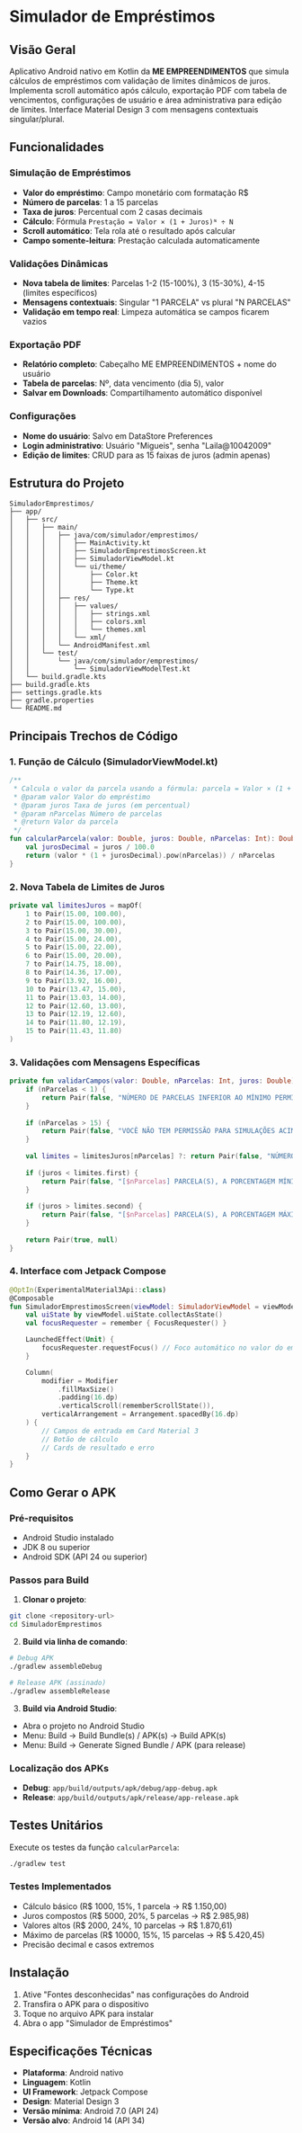 # Simulador de Empréstimos

## Visão Geral

Aplicativo Android nativo em Kotlin da **ME EMPREENDIMENTOS** que simula cálculos de empréstimos com validação de limites dinâmicos de juros. Implementa scroll automático após cálculo, exportação PDF com tabela de vencimentos, configurações de usuário e área administrativa para edição de limites. Interface Material Design 3 com mensagens contextuais singular/plural.

## Funcionalidades

### Simulação de Empréstimos
- **Valor do empréstimo**: Campo monetário com formatação R$
- **Número de parcelas**: 1 a 15 parcelas
- **Taxa de juros**: Percentual com 2 casas decimais
- **Cálculo**: Fórmula `Prestação = Valor × (1 + Juros)ᴺ ÷ N`
- **Scroll automático**: Tela rola até o resultado após calcular
- **Campo somente-leitura**: Prestação calculada automaticamente

### Validações Dinâmicas
- **Nova tabela de limites**: Parcelas 1-2 (15-100%), 3 (15-30%), 4-15 (limites específicos)
- **Mensagens contextuais**: Singular "1 PARCELA" vs plural "N PARCELAS"
- **Validação em tempo real**: Limpeza automática se campos ficarem vazios

### Exportação PDF
- **Relatório completo**: Cabeçalho ME EMPREENDIMENTOS + nome do usuário
- **Tabela de parcelas**: Nº, data vencimento (dia 5), valor
- **Salvar em Downloads**: Compartilhamento automático disponível

### Configurações
- **Nome do usuário**: Salvo em DataStore Preferences
- **Login administrativo**: Usuário "Migueis", senha "Laila@10042009"
- **Edição de limites**: CRUD para as 15 faixas de juros (admin apenas)

## Estrutura do Projeto

```
SimuladorEmprestimos/
├── app/
│   ├── src/
│   │   ├── main/
│   │   │   ├── java/com/simulador/emprestimos/
│   │   │   │   ├── MainActivity.kt
│   │   │   │   ├── SimuladorEmprestimosScreen.kt
│   │   │   │   ├── SimuladorViewModel.kt
│   │   │   │   └── ui/theme/
│   │   │   │       ├── Color.kt
│   │   │   │       ├── Theme.kt
│   │   │   │       └── Type.kt
│   │   │   ├── res/
│   │   │   │   ├── values/
│   │   │   │   │   ├── strings.xml
│   │   │   │   │   ├── colors.xml
│   │   │   │   │   └── themes.xml
│   │   │   │   └── xml/
│   │   │   └── AndroidManifest.xml
│   │   └── test/
│   │       └── java/com/simulador/emprestimos/
│   │           └── SimuladorViewModelTest.kt
│   └── build.gradle.kts
├── build.gradle.kts
├── settings.gradle.kts
├── gradle.properties
└── README.md
```

## Principais Trechos de Código

### 1. Função de Cálculo (SimuladorViewModel.kt)

```kotlin
/**
 * Calcula o valor da parcela usando a fórmula: parcela = Valor × (1 + Juros)^N / N
 * @param valor Valor do empréstimo
 * @param juros Taxa de juros (em percentual)
 * @param nParcelas Número de parcelas
 * @return Valor da parcela
 */
fun calcularParcela(valor: Double, juros: Double, nParcelas: Int): Double {
    val jurosDecimal = juros / 100.0
    return (valor * (1 + jurosDecimal).pow(nParcelas)) / nParcelas
}
```

### 2. Nova Tabela de Limites de Juros

```kotlin
private val limitesJuros = mapOf(
    1 to Pair(15.00, 100.00),
    2 to Pair(15.00, 100.00),
    3 to Pair(15.00, 30.00),
    4 to Pair(15.00, 24.00),
    5 to Pair(15.00, 22.00),
    6 to Pair(15.00, 20.00),
    7 to Pair(14.75, 18.00),
    8 to Pair(14.36, 17.00),
    9 to Pair(13.92, 16.00),
    10 to Pair(13.47, 15.00),
    11 to Pair(13.03, 14.00),
    12 to Pair(12.60, 13.00),
    13 to Pair(12.19, 12.60),
    14 to Pair(11.80, 12.19),
    15 to Pair(11.43, 11.80)
)
```

### 3. Validações com Mensagens Específicas

```kotlin
private fun validarCampos(valor: Double, nParcelas: Int, juros: Double): Pair<Boolean, String?> {
    if (nParcelas < 1) {
        return Pair(false, "NÚMERO DE PARCELAS INFERIOR AO MÍNIMO PERMITIDO.")
    }
    
    if (nParcelas > 15) {
        return Pair(false, "VOCÊ NÃO TEM PERMISSÃO PARA SIMULAÇÕES ACIMA DE 15 PARCELAS. PARA SIMULAÇÕES SUPERIORES A 15 PARCELAS, CONSULTE MIGUEIS.")
    }
    
    val limites = limitesJuros[nParcelas] ?: return Pair(false, "NÚMERO DE PARCELAS INVÁLIDO.")
    
    if (juros < limites.first) {
        return Pair(false, "[$nParcelas] PARCELA(S), A PORCENTAGEM MÍNIMA PERMITIDA É DE ${String.format("%.2f", limites.first).replace('.', ',')} %. PARA EMPRÉSTIMOS COM JUROS FORA DOS LIMITES ESPECIFICADOS, CONSULTE MIGUEIS.")
    }
    
    if (juros > limites.second) {
        return Pair(false, "[$nParcelas] PARCELA(S), A PORCENTAGEM MÁXIMA PERMITIDA É DE ${String.format("%.2f", limites.second).replace('.', ',')} %. PARA EMPRÉSTIMOS COM JUROS FORA DOS LIMITES ESPECIFICADOS, CONSULTE MIGUEIS.")
    }
    
    return Pair(true, null)
}
```

### 4. Interface com Jetpack Compose

```kotlin
@OptIn(ExperimentalMaterial3Api::class)
@Composable
fun SimuladorEmprestimosScreen(viewModel: SimuladorViewModel = viewModel()) {
    val uiState by viewModel.uiState.collectAsState()
    val focusRequester = remember { FocusRequester() }

    LaunchedEffect(Unit) {
        focusRequester.requestFocus() // Foco automático no valor do empréstimo
    }

    Column(
        modifier = Modifier
            .fillMaxSize()
            .padding(16.dp)
            .verticalScroll(rememberScrollState()),
        verticalArrangement = Arrangement.spacedBy(16.dp)
    ) {
        // Campos de entrada em Card Material 3
        // Botão de cálculo
        // Cards de resultado e erro
    }
}
```

## Como Gerar o APK

### Pré-requisitos
- Android Studio instalado
- JDK 8 ou superior
- Android SDK (API 24 ou superior)

### Passos para Build

1. **Clonar o projeto**:
```bash
git clone <repository-url>
cd SimuladorEmprestimos
```

2. **Build via linha de comando**:
```bash
# Debug APK
./gradlew assembleDebug

# Release APK (assinado)
./gradlew assembleRelease
```

3. **Build via Android Studio**:
- Abra o projeto no Android Studio
- Menu: Build → Build Bundle(s) / APK(s) → Build APK(s)
- Menu: Build → Generate Signed Bundle / APK (para release)

### Localização dos APKs

- **Debug**: `app/build/outputs/apk/debug/app-debug.apk`
- **Release**: `app/build/outputs/apk/release/app-release.apk`

## Testes Unitários

Execute os testes da função `calcularParcela`:

```bash
./gradlew test
```

### Testes Implementados

- Cálculo básico (R$ 1000, 15%, 1 parcela → R$ 1.150,00)
- Juros compostos (R$ 5000, 20%, 5 parcelas → R$ 2.985,98)
- Valores altos (R$ 2000, 24%, 10 parcelas → R$ 1.870,61)
- Máximo de parcelas (R$ 10000, 15%, 15 parcelas → R$ 5.420,45)
- Precisão decimal e casos extremos

## Instalação

1. Ative "Fontes desconhecidas" nas configurações do Android
2. Transfira o APK para o dispositivo
3. Toque no arquivo APK para instalar
4. Abra o app "Simulador de Empréstimos"

## Especificações Técnicas

- **Plataforma**: Android nativo
- **Linguagem**: Kotlin
- **UI Framework**: Jetpack Compose
- **Design**: Material Design 3
- **Versão mínima**: Android 7.0 (API 24)
- **Versão alvo**: Android 14 (API 34)

